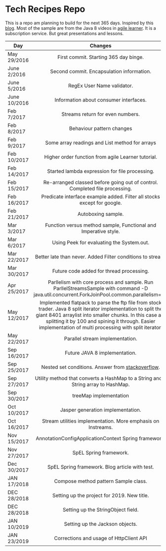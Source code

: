 # Tech Recipes Repo

This is a repo am planning to build for the next 365 days. Inspired by this [blog](https://medium.com/@jackiehluo/a-year-of-code-c7bc1d4460cb#.27835u871). Most of the sample are from the Java 8 videos in [agile learner](https://www.agilelearner.com). It is a subscription service. But great presentations and lessons.


| Day            | Changes           
| -------------  |:-------------:| 
| May 29/2016  |  First commit.  Starting 365 day binge. |
| June 2/2016  |  Second commit. Encapsulation information. |
| June 5/2016  |  RegEx User Name validator. |
| June 10/2016 |  Information about consumer interfaces. |
| Feb 7/2017   |  Streams return for even numbers. |
| Feb 8/2017   |  Behaviour pattern changes |
| Feb 9/2017   |  Some array readings and List method for arrays |
| Feb 10/2017  |  Higher order function from agile Learner tutorial. |
| Feb 14/2017  |  Started lambda expression for file processing. |
| Feb 15/2017  |  Re-arranged classed before going out of control. Completed file processing.|
| Feb 16/2017  |  Predicate interface example added. Filter all stocks except for google.|
| Feb 21/2017  |  Autoboxing sample.|
| Mar 3/2017   |  Function versus method sample, Functional and Imperative style.|
| Mar 6/2017   |  Using Peek for evaluating the System.out.|
| Mar 22/2017   |  Better late than never. Added Filter conditions to stream.|
| Mar 30/2017   |  Future code added for thread processing.|
| Apr 25/2017   |  Parllelism with core process and sample. Run ParllelStreamsSample with command -D java.util.concurrent.ForkJoinPool.common.parallelism=16|
| May 12/2017   |  Implemented flatpack to parse the ftp file from stock trader. Java 8 split iterator implementation to split the giant 8401 arraylist into smaller chunks. In this case am splitting it by 100 and spining it through. Easier implementation of multi processing with split iterator. |
| May 22/2017   |  Parallel stream implementation. |
| Sep 16/2017   |  Future JAVA 8 implementation. |
| Sep 25/2017   |  Nested set conditions. Answer from [stackoverflow](https://stackoverflow.com/questions/46408708/nested-set-block-iteration-and-range-in-lambdas). |
| Sep 27/2017   |  Utility method that converts a HashMap to a String and a String array to HashMap. |
| Sep 30/2017   | treeMap implementation |
| Oct 10/2017   | Jasper generation implementation. |
| Oct 16/2017   | Stream utilities implementation. More emphasis on Instreams.|
| Nov 15/2017   | AnnotationConfigApplicationContext Spring framework.|
| Nov 27/2017   | SpEL Spring framework.|
| Dec 30/2017   | SpEL Spring framework. Blog article with test.|
| JAN 17/2018   | Compose method pattern Sample class.|
| DEC 28/2018   | Setting up the project for 2019. New title.|
| DEC 28/2018   | Setting up the StringObject field.|
| JAN 10/2019   | Setting up the Jackson objects.|
| JAN 23/2019   | Corrections and usage of HttpClient API|

